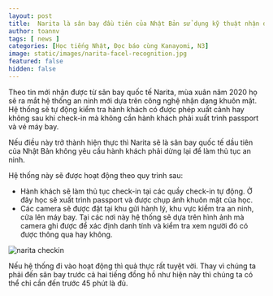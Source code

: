 ```yaml
---
layout: post
title:  Narita là sân bay đầu tiên của Nhật Bản sử dụng kỹ thuật nhận dạng khuôn mặt thay cho passport
author: toannv
tags: [ news ]
categories: [Học tiếng Nhật, Đọc báo cùng Kanayomi, N3]
image: static/images/narita-facel-recognition.jpg
featured: false
hidden: false
---
```


Theo tin mới nhận được từ sân bay quốc tế Narita, mùa xuân năm 2020 họ sẽ ra mắt hệ thống an ninh mới dựa trên công nghệ nhận dạng khuôn mặt. Hệ thống sẽ tự động kiểm tra hành khách có được phép xuất cảnh hay không sau khi check-in mà không cần hành khách phải xuất trình passport và vé máy bay.

Nếu điều này trở thành hiện thực thì Narita sẽ là sân bay quốc tế dầu tiên của Nhật Bản không yêu cầu hành khách phải dừng lại để làm thủ tục an ninh.

Hệ thống này sẽ được hoạt động theo quy trình sau:

- Hành khách sẽ làm thủ tục check-in tại các quầy check-in tự động. Ở đây học sẽ xuất trình passport và được chụp ảnh khuôn mặt của học.
- Các camera sẽ được đặt tại khu gửi hành lý, khu vực kiểm tra an ninh, cửa lên máy bay. Tại các nơi này hệ thống sẽ dựa trên hình ảnh mà camera ghi được để xác định danh tính và kiểm tra xem người đó có được thông qua hay không.

![narita checkin](/static/images/narita-check-in.jpg)

Nếu hệ thống đi vào hoạt động thì quả thực rất tuyệt vời. Thay vì chúng ta phải đến sân bay trước cả hai tiếng đồng hồ như hiện này thì chúng ta có thể chỉ cần đến trước 45 phút là đủ.
